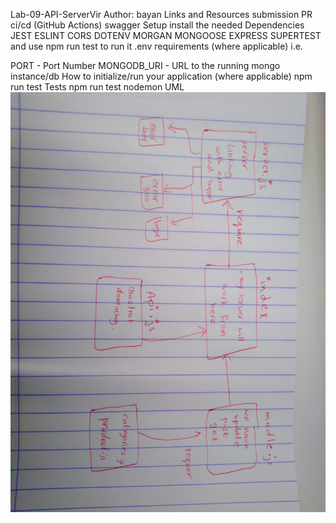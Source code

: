 Lab-09-API-ServerVir
Author: bayan
Links and Resources
submission PR
ci/cd (GitHub Actions)
swagger
Setup
install the needed Dependencies JEST ESLINT CORS DOTENV MORGAN MONGOOSE EXPRESS SUPERTEST and use npm run test to run it
.env requirements (where applicable)
i.e.

PORT - Port Number
MONGODB_URI - URL to the running mongo instance/db
How to initialize/run your application (where applicable)
npm run test
Tests
npm run test
nodemon
UML
![]( https://github.com/401-advanced-javascript-bayan/lab9/blob/API-Server/image/IMG_20200204_164024.jpg)
